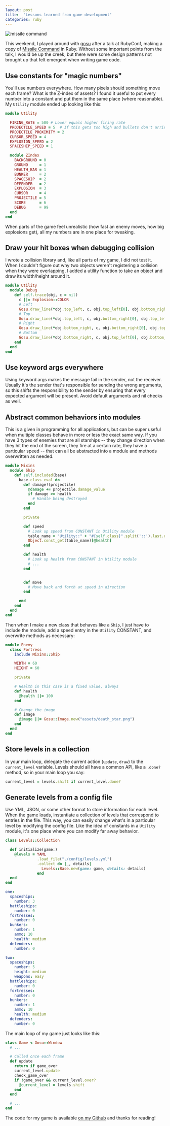 ```yaml
---
layout: post
title:  "Lessons learned from game development"
categories: ruby
---
```


![missile command](https://media.giphy.com/media/3oz8xXZGdxiYkNmNCE/giphy.gif)

This weekend, I played around with [gosu](http://libgosu.org) after a talk at RubyConf, making a copy of [Missile Command](https://en.wikipedia.org/wiki/Missile_Command) in Ruby.  Without some important points from the talk, I would be up the creek, but there were some design patterns not brought up that felt emergent when writing game code.

## Use constants for "magic numbers"

You'll use numbers everywhere.  How many pixels should something move each frame?  What is the Z-index of assets?  I found it useful to put every number into a constant and put them in the same place (where reasonable).  My `Utility` module ended up looking like this:

```ruby
module Utility

  FIRING_RATE = 500 # Lower equals higher firing rate
  PROJECTILE_SPEED = 5  # If this gets too high and bullets don't arrive, increase PROJECTILE_PROXIMITY
  PROJECTILE_PROXIMITY = 2
  CURSOR_SPEED = 4
  EXPLOSION_SPEED = 2
  SPACESHIP_SPEED = 1

  module ZIndex
    BACKGROUND = 0
    GROUND     = 1
    HEALTH_BAR = 1
    BUNKER     = 2
    SPACESHIP  = 2
    DEFENDER   = 2
    EXPLOSION  = 3
    CURSOR     = 4
    PROJECTILE = 5
    SCORE      = 6
    DEBUG      = 99
  end
end
```

When parts of the game feel unrealistic (how fast an enemy moves, how big explosions get), all my numbers are in one place for tweaking.

## Draw your hit boxes when debugging collision

I wrote a collision library and, like all parts of my game, I did not test it.  When I couldn't figure out why two objects weren't registering a collision when they were overlapping, I added a utility function to take an object and draw its width/height around it.

```ruby
module Utility
  module Debug
    def self.trace(obj, c = nil)
      c ||= Explosion::COLOR
      # Left
      Gosu.draw_line(*obj.top_left, c, obj.top_left[0], obj.bottom_right[1], c, ZIndex::DEBUG, mode = :default)
      # Top
      Gosu.draw_line(*obj.top_left, c, obj.bottom_right[0], obj.top_left[1], c, ZIndex::DEBUG, mode = :default)
      # Right
      Gosu.draw_line(*obj.bottom_right, c, obj.bottom_right[0], obj.top_left[1], c, ZIndex::DEBUG, mode = :default)
      # Bottom
      Gosu.draw_line(*obj.bottom_right, c, obj.top_left[0], obj.bottom_right[1], c, ZIndex::DEBUG, mode = :default)
    end
  end
end
```

## Use keyword args everywhere

Using keyword args makes the message fail in the sender, not the receiver.  Usually it's the sender that's responsible for sending the wrong arguments, so this shifts the responsibility to the sender by ensuring that every expected argument will be present.  Avoid default arguments and nil checks as well.

## Abstract common behaviors into modules

This is a given in programming for all applications, but can be super useful when multiple classes behave in more or less the exact same way.  If you have 3 types of enemies that are all starships -- they change direction when they hit the end of the screen, they fire at a certain rate, they have a particular speed -- that can all be abstracted into a module and methods overwritten as needed.

```ruby
module Mixins
  module Ship
    def self.included(base)
      base.class_eval do
        def damage!(projectile)
          @damage += projectile.damage_value
          if damage >= health
            # Handle being destroyed
          end
        end

        private

        def speed
          # Look up speed from CONSTANT in Utility module
          table_name = "Utility::" + "#{self.class}".split('::').last.upcase + "_SPEED_TABLE"
          Object.const_get(table_name)[@health]
        end

        def health
          # Look up health from CONSTANT in Utility module
          # ...
        end


        def move
          # Move back and forth at speed in direction
        end

      end
    end
  end
end
```

Then when I make a new class that behaves like a `Ship`, I just have to include the module, add a speed entry in the `Utility` CONSTANT, and overwrite methods as necessary:

```ruby
module Enemy
  class Fortress
    include Mixins::Ship

    WIDTH = 60
    HEIGHT = 60

    private

    # Health in this case is a fixed value, always
    def health
      @health ||= 100
    end

    # Change the image
    def image
      @image ||= Gosu::Image.new("assets/death_star.png")
    end
  end
end
```

## Store levels in a collection

In your main loop, delegate the current action (`update`, `draw`) to the `current_level` variable.  Levels should all have a common API, like a `.done?` method, so in your main loop you say:

```ruby
current_level = levels.shift if current_level.done?
```

## Generate levels from a config file

Use YML, JSON, or some other format to store information for each level.  When the game loads, instantiate a collection of levels that correspond to entries in the file.  This way, you can easily change what's in a particular level by modifying the config file.  Like the idea of constants in a `Utility` module, it's one place where you can modify far away behavior.

```ruby
class Levels::Collection

  def initialize(game:)
    @levels = YAML
              .load_file("./config/levels.yml")
              .collect do |_, details|
                Levels::Base.new(game: game, details: details)
              end
  end
end
```

```yaml
one:
  spaceships:
    number: 3
  battleships:
    number: 0
  fortresses:
    number: 0
  bunkers:
    number: 1
    ammo: 10
    health: medium
  defenders:
    number: 0

two:
  spaceships:
    number: 5
    height: medium
    weapons: easy
  battleships:
    number: 0
  fortresses:
    number: 0
  bunkers:
    number: 1
    ammo: 10
    health: medium
  defenders:
    number: 0
```

The main loop of my game just looks like this:

```ruby
class Game < Gosu::Window
  # ...

  # Called once each frame
  def update
    return if game_over
    current_level.update
    check_game_over
    if !game_over && current_level.over?
      @current_level = levels.shift 
    end
  end

  # ...
end
```

The code for my game is available [on my Github](http://github.com/mzemel/missile_command) and thanks for reading!
